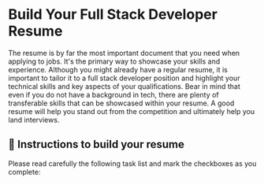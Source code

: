 # Build Your Full Stack Developer Resume 

The resume is by far the most important document that you need when applying to jobs. It's the primary way to showcase your skills and experience. Although you might already have a regular resume, it is important to tailor it to a full stack developer position and highlight your technical skills and key aspects of your qualifications. Bear in mind that even if you do not have a background in tech, there are plenty of transferable skills that can be showcased within your resume. A good resume will help you stand out from the competition and ultimately help you land interviews. 

## 📝 Instructions to build your resume

Please read carefully the following task list and mark the checkboxes as you complete:
